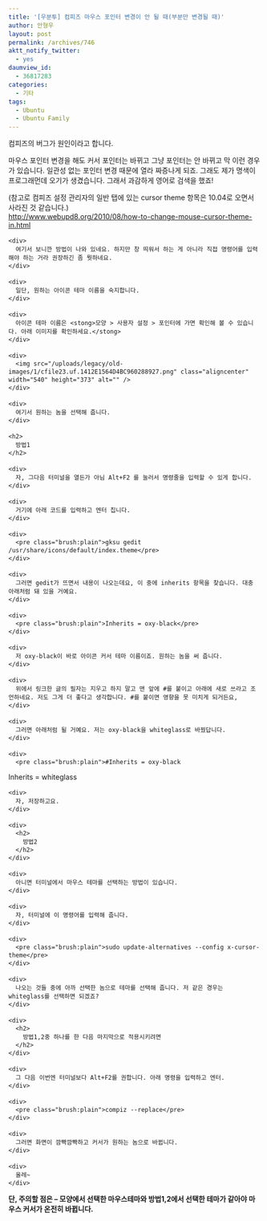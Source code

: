 ```yaml
---
title: '[우분투] 컴피즈 마우스 포인터 변경이 안 될 때(부분만 변경될 때)'
author: 안형우
layout: post
permalink: /archives/746
aktt_notify_twitter:
  - yes
daumview_id:
  - 36817283
categories:
  - 기타
tags:
  - Ubuntu
  - Ubuntu Family
---
```

컴피즈의 버그가 원인이라고 합니다. <div>
  마우스 포인터 변경을 해도 커서 포인터는 바뀌고 그냥 포인터는 안 바뀌고 막 이런 경우가 있습니다. 일관성 없는 포인터 변경 때문에 열라 짜증나게 되죠. 그래도 제가 명색이 프로그래먼데 오기가 생겼습니다. 그래서 과감하게 영어로 검색을 했죠!
</div>

<div>
  (참고로 컴피즈 설정 관리자의 일반 탭에 있는 cursor theme 항목은 10.04로 오면서 사라진 것 같습니다.) <div>
    <div>
      <a href="http://www.webupd8.org/2010/08/how-to-change-mouse-cursor-theme-in.html" target="_blank">http://www.webupd8.org/2010/08/how-to-change-mouse-cursor-theme-in.html</a>
    </div>
    
    <div>
      여기서 보니깐 방법이 나와 있네요. 하지만 창 띄워서 하는 게 아니라 직접 명령어를 입력해야 하는 거라 권장하긴 좀 뭣하네요.
    </div>
    
    <div>
      일단, 원하는 아이콘 테마 이름을 숙지합니다.
    </div>
    
    <div>
      아이콘 테마 이름은 <stong>모양 > 사용자 설정 > 포인터에 가면 확인해 볼 수 있습니다. 아래 이미지를 확인하세요.</stong>
    </div>
    
    <div>
      <img src="/uploads/legacy/old-images/1/cfile23.uf.1412E1564D4BC960288927.png" class="aligncenter" width="540" height="373" alt="" />
    </div>
    
    <div>
      여기서 원하는 놈을 선택해 줍니다.
    </div>
    
    <h2>
      방법1
    </h2>
    
    <div>
      자, 그다음 터미널을 열든가 아님 Alt+F2 를 눌러서 명령줄을 입력할 수 있게 합니다.
    </div>
    
    <div>
      거기에 아래 코드를 입력하고 엔터 칩니다.
    </div>
    
    <div>
      <pre class="brush:plain">gksu gedit /usr/share/icons/default/index.theme</pre>
    </div>
    
    <div>
      그러면 gedit가 뜨면서 내용이 나오는데요, 이 중에 inherits 항목을 찾습니다. 대충 아래처럼 돼 있을 거예요.
    </div>
    
    <div>
      <pre class="brush:plain">Inherits = oxy-black</pre>
    </div>
    
    <div>
      저 oxy-black이 바로 아이콘 커서 테마 이름이죠. 원하는 놈을 써 줍니다.
    </div>
    
    <div>
      위에서 링크한 글의 필자는 지우고 하지 말고 맨 앞에 #를 붙이고 아래에 새로 쓰라고 조언하네요. 저도 그게 더 좋다고 생각합니다. #를 붙이면 영향을 못 미치게 되거든요,
    </div>
    
    <div>
      그러면 아래처럼 될 거예요. 저는 oxy-black을 whiteglass로 바꿨답니다.
    </div>
    
    <div>
      <pre class="brush:plain">#Inherits = oxy-black
Inherits = whiteglass
</pre>
    </div>
    
    <div>
      자, 저장하고요.
    </div>
    
    <div>
      <h2>
        방법2
      </h2>
    </div>
    
    <div>
      아니면 터미널에서 마우스 테마를 선택하는 방법이 있습니다.
    </div>
    
    <div>
      자, 터미널에 이 명령어를 입력해 줍니다.
    </div>
    
    <div>
      <pre class="brush:plain">sudo update-alternatives --config x-cursor-theme</pre>
    </div>
    
    <div>
      나오는 것들 중에 아까 선택한 놈으로 테마를 선택해 줍니다. 저 같은 경우는 whiteglass를 선택하면 되겠죠?
    </div>
    
    <div>
      <h2>
        방법1,2중 하나를 한 다음 마지막으로 적용시키려면
      </h2>
    </div>
    
    <div>
      그 다음 이번엔 터미널보다 Alt+F2를 권합니다. 아래 명령을 입력하고 엔터.
    </div>
    
    <div>
      <pre class="brush:plain">compiz --replace</pre>
    </div>
    
    <div>
      그러면 화면이 깜빡깜빡하고 커서가 원하는 놈으로 바뀝니다.
    </div>
    
    <div>
      올레~
    </div>
  </div>
</div>

<div>
  <b>단, 주의할 점은 &#8211; 모양에서 선택한 마우스테마와 방법1,2에서 선택한 테마가 같아야 마우스 커서가 온전히 바뀝니다.</b>
</div>

<div>
</div>
